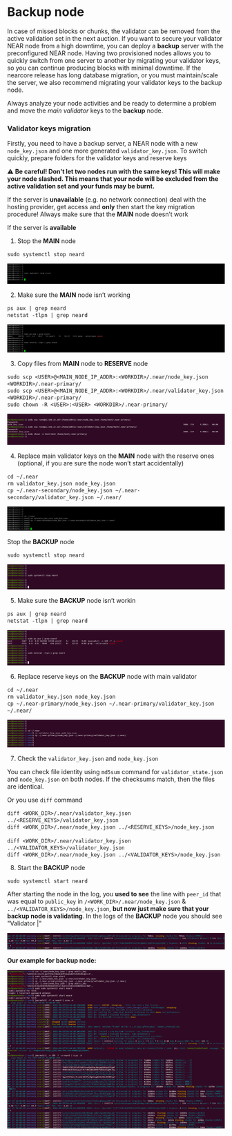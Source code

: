 # Backup node

In case of missed blocks or chunks, the validator can be 
removed from the active validation set in the next auction. If you want 
to secure your validator NEAR node from a high downtime, you can deploy a
 **backup** server with the preconfigured NEAR node. Having
 two provisioned nodes allows you to quickly switch from one server to 
another by migrating your validator keys, so you can continue producing 
blocks with minimal downtime. If the nearcore release has long database 
migration, or you must maintain/scale the server, we also recommend 
migrating your validator keys to the backup node.

Always analyze your node activities and be ready to determine a problem and move the *main validator* keys to the **backup** node.

### Validator keys migration

Firstly, you need to have a backup server, a NEAR node with a new `node_key.json` and one more generated `validator_key.json`. To switch quickly, prepare folders for the validator keys and reserve keys

⚠️ **Be careful! Don't let two nodes run with the same keys!
This will make your node slashed. This means that your node will be 
excluded from the active validation set and your funds may be burnt.**

If the server is **unavailable** (e.g. no network connection) deal with the hosting provider, get access and **only** then start the key migration procedure! Always make sure that the **MAIN** node doesn’t work

If the server is **available**

1. Stop the **MAIN** node

```
sudo systemctl stop neard
```

![](https://github.com/BTCSecure/stakewars-3/blob/main/images/challenge-013/ch13-main-001-1.png)

2. Make sure the **MAIN** node isn’t working

```
ps aux | grep neard
netstat -tlpn | grep neard
```

![](https://github.com/BTCSecure/stakewars-3/blob/main/images/challenge-013/ch13-main-002-1.png)

3. Copy files from **MAIN** node to **RESERVE** node

```
sudo scp <USER>@<MAIN_NODE_IP_ADDR>:<WORKDIR>/.near/node_key.json <WORKDIR>/.near-primary/
sudo scp <USER>@<MAIN_NODE_IP_ADDR>:<WORKDIR>/.near/validator_key.json <WORKDIR>/.near-primary/
sudo chown -R <USER>:<USER> <WORKDIR>/.near-primary/
```

![](https://github.com/BTCSecure/stakewars-3/blob/main/images/challenge-013/ch13-backup-001-2.png)

4. Replace main validator keys on the **MAIN** node with the reserve ones (optional, if you are sure the node won’t start accidentally)

```
cd ~/.near
rm validator_key.json node_key.json
cp ~/.near-secondary/node_key.json ~/.near-secondary/validator_key.json ~/.near/
```

![](https://github.com/BTCSecure/stakewars-3/blob/main/images/challenge-013/ch13-main-003-1.png)

Stop the **BACKUP** node

```
sudo systemctl stop neard
```

![](https://github.com/BTCSecure/stakewars-3/blob/main/images/challenge-013/ch13-backup-002-1.png)

5. Make sure the **BACKUP** node isn’t workin

```
ps aux | grep neard
netstat -tlpn | grep neard
```

![](https://github.com/BTCSecure/stakewars-3/blob/main/images/challenge-013/ch13-backup-003-1.png)

6. Replace reserve keys on the **BACKUP** node with main validator

```
cd ~/.near
rm validator_key.json node_key.json
cp ~/.near-primary/node_key.json ~/.near-primary/validator_key.json ~/.near/
```

![](https://github.com/BTCSecure/stakewars-3/blob/main/images/challenge-013/ch13-backup-004-1.png)

7. Check the `validator_key.json` and `node_key.json`

You can check file identity using `md5sum` command for `validator_state.json` and `node_key.json` on both nodes. If the checksums match, then the files are identical.

Or you use `diff` command

```
diff <WORK_DIR>/.near/validator_key.json ../<RESERVE_KEYS>/validator_key.json
diff <WORK_DIR>/.near/node_key.json ../<RESERVE_KEYS>/node_key.json

diff <WORK_DIR>/.near/validator_key.json ../<VALIDATOR_KEYS>/validator_key.json
diff <WORK_DIR>/.near/node_key.json ../<VALIDATOR_KEYS>/node_key.json
```

8. Start the **BACKUP** node

```
sudo systemctl start neard
```

After starting the node in the log, you **used to see** the line with `peer_id` that was equal to `public_key` in `/<WORK_DIR>/.near/node_key.json` & `../<VALIDATOR_KEYS>/node_key.json`, **but now just make sure that your backup node is validating**.
In the logs of the **BACKUP** node you should see "Validator |"

![](https://github.com/BTCSecure/stakewars-3/blob/main/images/challenge-013/ch13-backup-005-1.png)

**Our example for backup node:**

![](https://github.com/BTCSecure/stakewars-3/blob/main/images/challenge-013/ch13-backup-005-final.png)
